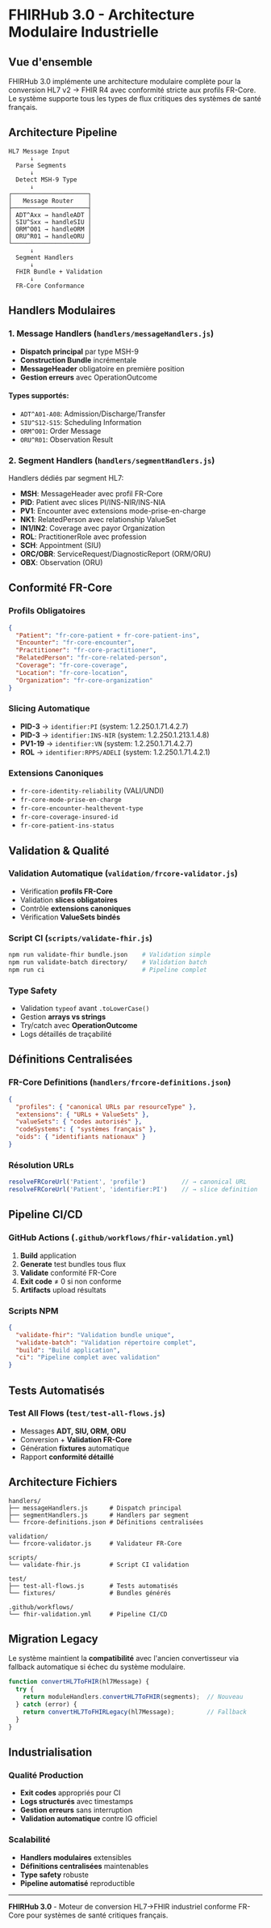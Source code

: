 # FHIRHub 3.0 - Architecture Modulaire Industrielle

## Vue d'ensemble

FHIRHub 3.0 implémente une architecture modulaire complète pour la conversion HL7 v2 → FHIR R4 avec conformité stricte aux profils FR-Core. Le système supporte tous les types de flux critiques des systèmes de santé français.

## Architecture Pipeline

```
HL7 Message Input
      ↓
  Parse Segments
      ↓
  Detect MSH-9 Type
      ↓
┌─────────────────────┐
│   Message Router    │
├─────────────────────┤
│ ADT^Axx → handleADT │
│ SIU^Sxx → handleSIU │
│ ORM^O01 → handleORM │
│ ORU^R01 → handleORU │
└─────────────────────┘
      ↓
  Segment Handlers
      ↓
  FHIR Bundle + Validation
      ↓
  FR-Core Conformance
```

## Handlers Modulaires

### 1. Message Handlers (`handlers/messageHandlers.js`)
- **Dispatch principal** par type MSH-9
- **Construction Bundle** incrémentale
- **MessageHeader** obligatoire en première position
- **Gestion erreurs** avec OperationOutcome

#### Types supportés:
- `ADT^A01-A08`: Admission/Discharge/Transfer
- `SIU^S12-S15`: Scheduling Information
- `ORM^O01`: Order Message
- `ORU^R01`: Observation Result

### 2. Segment Handlers (`handlers/segmentHandlers.js`)
Handlers dédiés par segment HL7:

- **MSH**: MessageHeader avec profil FR-Core
- **PID**: Patient avec slices PI/INS-NIR/INS-NIA
- **PV1**: Encounter avec extensions mode-prise-en-charge
- **NK1**: RelatedPerson avec relationship ValueSet
- **IN1/IN2**: Coverage avec payor Organization
- **ROL**: PractitionerRole avec profession
- **SCH**: Appointment (SIU)
- **ORC/OBR**: ServiceRequest/DiagnosticReport (ORM/ORU)
- **OBX**: Observation (ORU)

## Conformité FR-Core

### Profils Obligatoires
```json
{
  "Patient": "fr-core-patient + fr-core-patient-ins",
  "Encounter": "fr-core-encounter",
  "Practitioner": "fr-core-practitioner",
  "RelatedPerson": "fr-core-related-person",
  "Coverage": "fr-core-coverage",
  "Location": "fr-core-location",
  "Organization": "fr-core-organization"
}
```

### Slicing Automatique
- **PID-3** → `identifier:PI` (system: 1.2.250.1.71.4.2.7)
- **PID-3** → `identifier:INS-NIR` (system: 1.2.250.1.213.1.4.8)
- **PV1-19** → `identifier:VN` (system: 1.2.250.1.71.4.2.7)
- **ROL** → `identifier:RPPS/ADELI` (system: 1.2.250.1.71.4.2.1)

### Extensions Canoniques
- `fr-core-identity-reliability` (VALI/UNDI)
- `fr-core-mode-prise-en-charge`
- `fr-core-encounter-healthevent-type`
- `fr-core-coverage-insured-id`
- `fr-core-patient-ins-status`

## Validation & Qualité

### Validation Automatique (`validation/frcore-validator.js`)
- Vérification **profils FR-Core**
- Validation **slices obligatoires**
- Contrôle **extensions canoniques**
- Vérification **ValueSets bindés**

### Script CI (`scripts/validate-fhir.js`)
```bash
npm run validate-fhir bundle.json    # Validation simple
npm run validate-batch directory/    # Validation batch
npm run ci                           # Pipeline complet
```

### Type Safety
- Validation `typeof` avant `.toLowerCase()`
- Gestion **arrays vs strings**
- Try/catch avec **OperationOutcome**
- Logs détaillés de traçabilité

## Définitions Centralisées

### FR-Core Definitions (`handlers/frcore-definitions.json`)
```json
{
  "profiles": { "canonical URLs par resourceType" },
  "extensions": { "URLs + ValueSets" },
  "valueSets": { "codes autorisés" },
  "codeSystems": { "systèmes français" },
  "oids": { "identifiants nationaux" }
}
```

### Résolution URLs
```javascript
resolveFRCoreUrl('Patient', 'profile')          // → canonical URL
resolveFRCoreUrl('Patient', 'identifier:PI')    // → slice definition
```

## Pipeline CI/CD

### GitHub Actions (`.github/workflows/fhir-validation.yml`)
1. **Build** application
2. **Generate** test bundles tous flux
3. **Validate** conformité FR-Core
4. **Exit code** ≠ 0 si non conforme
5. **Artifacts** upload résultats

### Scripts NPM
```json
{
  "validate-fhir": "Validation bundle unique",
  "validate-batch": "Validation répertoire complet",
  "build": "Build application",
  "ci": "Pipeline complet avec validation"
}
```

## Tests Automatisés

### Test All Flows (`test/test-all-flows.js`)
- Messages **ADT, SIU, ORM, ORU**
- Conversion + **Validation FR-Core**
- Génération **fixtures** automatique
- Rapport **conformité détaillé**

## Architecture Fichiers

```
handlers/
├── messageHandlers.js      # Dispatch principal
├── segmentHandlers.js      # Handlers par segment
└── frcore-definitions.json # Définitions centralisées

validation/
└── frcore-validator.js     # Validateur FR-Core

scripts/
└── validate-fhir.js        # Script CI validation

test/
├── test-all-flows.js       # Tests automatisés
└── fixtures/               # Bundles générés

.github/workflows/
└── fhir-validation.yml     # Pipeline CI/CD
```

## Migration Legacy

Le système maintient la **compatibilité** avec l'ancien convertisseur via fallback automatique si échec du système modulaire.

```javascript
function convertHL7ToFHIR(hl7Message) {
  try {
    return moduleHandlers.convertHL7ToFHIR(segments);  // Nouveau
  } catch (error) {
    return convertHL7ToFHIRLegacy(hl7Message);         // Fallback
  }
}
```

## Industrialisation

### Qualité Production
- **Exit codes** appropriés pour CI
- **Logs structurés** avec timestamps
- **Gestion erreurs** sans interruption
- **Validation automatique** contre IG officiel

### Scalabilité
- **Handlers modulaires** extensibles
- **Définitions centralisées** maintenables
- **Type safety** robuste
- **Pipeline automatisé** reproductible

---

**FHIRHub 3.0** - Moteur de conversion HL7→FHIR industriel conforme FR-Core pour systèmes de santé critiques français.